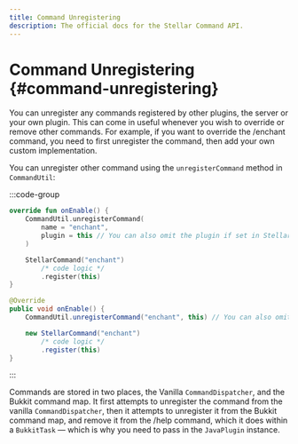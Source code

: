 ```yaml
---
title: Command Unregistering
description: The official docs for the Stellar Command API.
---
```


# Command Unregistering {#command-unregistering}

You can unregister any commands registered by other plugins, the server or your own plugin. This can come in useful whenever you wish to override or remove other commands. For example, if you want to override the /enchant command, you need to first unregister the command, then add your own custom implementation.

You can unregister other command using the `unregisterCommand` method in `CommandUtil`:

:::code-group
```Kotlin
override fun onEnable() {
    CommandUtil.unregisterCommand(
        name = "enchant",
        plugin = this // You can also omit the plugin if set in StellarConfig
    )

    StellarCommand("enchant")
        /* code logic */
        .register(this)
}
```
```Java
@Override
public void onEnable() {
    CommandUtil.unregisterCommand("enchant", this) // You can also omit the plugin if set in StellarConfig

    new StellarCommand("enchant")
        /* code logic */
        .register(this)
}
```
:::

Commands are stored in two places, the Vanilla `CommandDispatcher`, and the Bukkit command map. It first attempts to unregister the command from the vanilla `CommandDispatcher`, then it attempts to unregister it from the Bukkit command map, and remove it from the /help command, which it does within a `BukkitTask` — which is why you need to pass in the `JavaPlugin` instance.